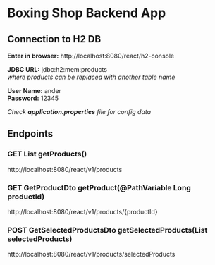 # Boxing Shop Backend App
## Connection to H2 DB
**Enter in browser:**
http://localhost:8080/react/h2-console

**JDBC URL:** jdbc:h2:mem:products
<br>_where products can be replaced with another table name_

**User Name:** ander<br>
**Password:** 12345<br>

_Check **application.properties** file for config data_


## Endpoints
### GET List<GetProductDto> getProducts()
http://localhost:8080/react/v1/products
### GET GetProductDto getProduct(@PathVariable Long productId)
http://localhost:8080/react/v1/products/{productId}
### POST GetSelectedProductsDto getSelectedProducts(List<String> selectedProducts)
http://localhost:8080/react/v1/products/selectedProducts
